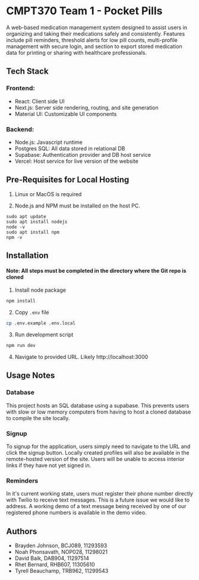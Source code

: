 # CMPT370 Team 1 - Pocket Pills

A web-based medication management system designed to assist users in organizing and taking their medications safely and consistently. Features include pill reminders, threshold alerts for low pill counts, multi-profile management with secure login, and section to export stored medication data for printing or sharing with healthcare professionals.

## Tech Stack

### Frontend:
 - React: Client side UI
 - Next.js: Server side rendering, routing, and site generation
 - Material UI: Customizable UI components
### Backend:
 - Node.js: Javascript runtime
 - Postgres SQL: All data stored in relational DB
 - Supabase: Authentication provider and DB host service
 - Vercel: Host service for live version of the website

## Pre-Requisites for Local Hosting

1. Linux or MacOS is required

2. Node.js and NPM must be installed on the host PC. 
```
sudo apt update
sudo apt install nodejs
node -v
sudo apt install npm
npm -v
```

## Installation
#### Note: All steps must be completed in the directory where the Git repo is cloned

1. Install node package

```bash
npm install
```
2. Copy ```.env``` file
```bash
cp .env.example .env.local
```
3. Run development script
```bash
npm run dev
```
4. Navigate to provided URL. Likely http://localhost:3000


## Usage Notes

### Database
This project hosts an SQL database using a supabase.
This prevents users with slow or low memory computers from having to host a cloned database to compile the site locally.

### Signup
To signup for the application, users simply need to navigate to the URL and click the signup button. Locally created profiles will also be available in the remote-hosted version of the site. Users will be unable to access interior links if they have not yet signed in.

### Reminders
In it's current working state, users must register their phone number directly with Twilio to receive text messages. This is a future issue we would like to address. A working demo of a text message being received by one of our registered phone numbers is available in the demo video.

## Authors
- Brayden Johnson, BCJ089, 11293593
- Noah Phonsavath, NOP028, 11298021
- David Baik, DAB904, 11297514
- Rhet Bernard, RHB607, 11305610
- Tyrell Beauchamp, TRB962, 11299543